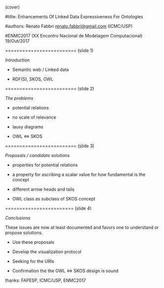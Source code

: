(cover)


#title:
Enhancements Of Linked Data Expressiveness For Ontologies

#authors:
Renato Fabbri
renato.fabbri@gmail.com
(ICMC/USP)

#ENMC2017
(XX Encontro Nacional de Modelagem Computacional)
19/Out/2017


















=========================
(slide 1)

*Introduction*

* Semantic web / Linked data

* RDF(S), SKOS, OWL



























=========================
(slide 2)

*The problems*

* potential relations

* no scale of relevance

* lausy diagrams

* OWL <=> SKOS




 

=========================
(slide 3)

*Proposals / candidate solutions*

* properties for potential relations

* a property for ascribing a scalar value
for how fundamental is the concept

* different arrow heads and tails

* OWL class as subclass of SKOS concept













========================
(slide 4)

*Conclusions*

These issues are now at least documented
and favors one to understand or propose solutions.

* Use these proposals

* Develop the visualization protocol

* Seeking for the URIs

* Confirmation the the OWL <=> SKOS
design is sound

thanks: FAPESP, ICMC/USP, ENMC2017
